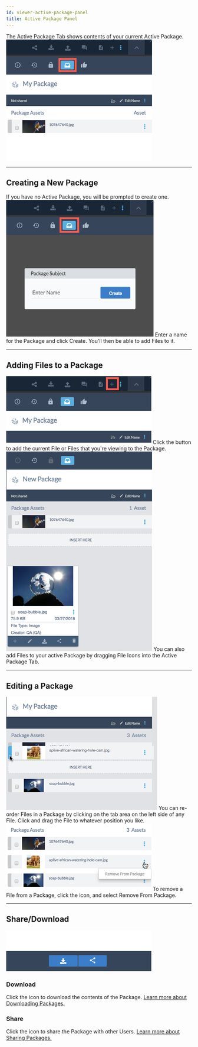 ```yaml
---
id: viewer-active-package-panel
title: Active Package Panel
---
```


The Active Package Tab shows contents of your current Active Package.
![](/img/viewer/viewer-active-package-2.png)

---

## Creating a New Package
If you have no Active Package, you will be prompted to create one.
![](/img/viewer/viewer-active-package-1.png)
Enter a name for the Package and click Create.  You'll then be able to add Files to it.

---

## Adding Files to a Package
![](/img/viewer/viewer-active-package-4.png)
Click the <i class="fa fa-plus" aria-hidden="true"> </i> button to add the current File or Files that you're viewing to the Package.
![](/img/viewer/viewer-active-package-3.png)
You can also add Files to your active Package by dragging File Icons into the Active Package Tab.

---

## Editing a Package
![](/img/viewer/viewer-active-package-6.png)
You can re-order Files in a Package by clicking on the tab area on the left side of any File.  Click and drag the File to whatever position you like.
![](/img/viewer/viewer-active-package-7.png)
To remove a File from a Package, click the <i class="fa fa-ellipsis-v" aria-hidden="true"></i> icon, and select Remove From Package.

---

## Share/Download
![](/img/viewer/viewer-active-package-5.png)
### Download
Click the <i class="fa fa-download" aria-hidden="true"> </i> icon to download the contents of the Package.  [Learn more about Downloading Packages.](downloading.md)
### Share
Click the <i class="fa fa-share-alt" aria-hidden="true"> </i> icon to share the Package with other Users.  [Learn more about Sharing Packages.](sharing-packages.md)
